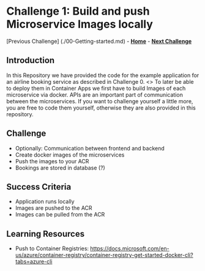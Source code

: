 # Challenge 1: Build and push Microservice Images locally

[Previous Challenge] (./00-Getting-started.md) - **[Home](../README.md)** - **[Next Challenge](./02-Azure-Container-Apps.md)**

## Introduction

In this Repository we have provided the code for the example application for an airline booking service as described in Challenge 0. <<link>>
To later be able to deploy them in Container Apps we first have to build Images of each microservice via docker. 
APIs are an important part of communication between the microservices. If you want to challenge yourself a little more, you are free to code them yourself, otherwise they are also provided in this repository.

## Challenge

* Optionally: Communication between frontend and backend
* Create docker images of the microservices
* Push the images to your ACR
* Bookings are stored in database (?)

## Success Criteria

* Application runs locally
* Images are pushed to the ACR
* Images can be pulled from the ACR

## Learning Resources
* Push to Container Registries: https://docs.microsoft.com/en-us/azure/container-registry/container-registry-get-started-docker-cli?tabs=azure-cli 

